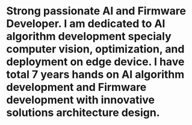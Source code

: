 # Strong passionate AI and Firmware Developer. I am dedicated to AI algorithm development specialy computer vision, optimization, and deployment on edge device. I have total 7 years hands on AI algorithm development and Firmware development with innovative solutions architecture design.
